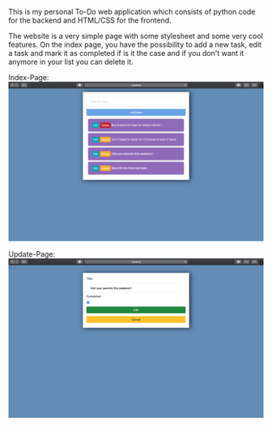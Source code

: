 This is my personal To-Do web application which consists of python code for the backend and HTML/CSS for the frontend. 

The website is a very simple page with some stylesheet and some very cool features. On the index page, you have the possibility to add a new task, edit a task and mark it as completed if is it the case and if you don't want it anymore in your list you can delete it. 

Index-Page:
![](README-images/index.png)

Update-Page:
![](README-images/update.png)
